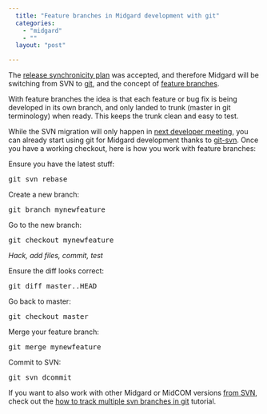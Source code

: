 ```yaml
---
  title: "Feature branches in Midgard development with git"
  categories: 
    - "midgard"
    - ""
  layout: "post"

---
```

<p>
The <a href="http://bergie.iki.fi/blog/midgard_and_synchronized_releases/">release synchronicity plan</a> was accepted, and therefore Midgard will be switching from SVN to <a href="http://git-scm.com/">git</a>, and the concept of <a href="http://wiki.winehq.org/GitBranches">feature branches</a>.
</p><p>
With feature branches the idea is that each feature or bug fix is being developed in its own branch, and only landed to trunk (master in git terminology) when ready. This keeps the trunk clean and easy to test.
</p><p>
While the SVN migration will only happen in <a href="http://www.midgard-project.org/discussion/developer-forum/next_midgard_developer_meeting_in_october-november/">next developer meeting</a>, you can already start using git for Midgard development thanks to <a href="http://git.or.cz/course/svn.html">git-svn</a>. Once you have a working checkout, here is how you work with feature branches:
</p><p>
Ensure you have the latest stuff:
</p><pre>
git svn rebase
</pre><p>
Create a new branch:
</p><pre>
git branch mynewfeature
</pre><p>
Go to the new branch:
</p><pre>
git checkout mynewfeature
</pre><p>
<em>Hack, add files, commit, test</em>
</p><p>
Ensure the diff looks correct:
</p><pre>
git diff master..HEAD
</pre><p>
Go back to master:
</p><pre>
git checkout master
</pre><p>
Merge your feature branch:
</p><pre>
git merge mynewfeature
</pre><p>
Commit to SVN:
</p><pre>
git svn dcommit
</pre><p>
If you want to also work with other Midgard or MidCOM versions <a href="http://trac.midgard-project.org/timeline">from SVN</a>, check out the <a href="http://www.jukie.net/~bart/blog/svn-branches-in-git">how to track multiple svn branches in git</a> tutorial.
</p>